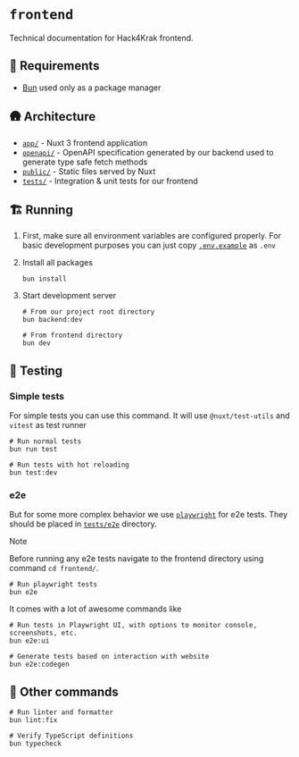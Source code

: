 # `frontend`

Technical documentation for Hack4Krak frontend.

## 🛫 Requirements

- [Bun](https://bun.sh/) used only as a package manager

## 🛖 Architecture

- [`app/`](app/) - Nuxt 3 frontend application
- [`openapi/`](openapi/) - OpenAPI specification generated by our backend used to generate type safe fetch methods
- [`public/`](public/) - Static files served by Nuxt
- [`tests/`](tests/) - Integration & unit tests for our frontend

## 🏗️ Running

1. First, make sure all environment variables are configured properly.
   For basic development purposes you can just copy [`.env.example`](../.env.example) as `.env`

2. Install all packages

   ```shell
   bun install
   ```

3. Start development server

   ```shell
   # From our project root directory
   bun backend:dev
   ```

   ```shell
   # From frontend directory
   bun dev
   ```

## 🧪 Testing

### Simple tests

For simple tests you can use this command. It will use `@nuxt/test-utils` and `vitest` as test runner

```shell
# Run normal tests
bun run test
```

```shell
# Run tests with hot reloading
bun test:dev
```

### e2e

But for some more complex behavior we use [`playwright`](https://playwright.dev/) for e2e tests.
They should be placed in [`tests/e2e`](tests/e2e) directory.

> [!NOTE]
> Before running any e2e tests navigate to the frontend directory using command `cd frontend/`.

```shell
# Run playwright tests
bun e2e
```

It comes with a lot of awesome commands like

```shell
# Run tests in Playwright UI, with options to monitor console, screenshots, etc.
bun e2e:ui
```

```shell
# Generate tests based on interaction with website
bun e2e:codegen
```

## 🌸 Other commands

```shell
# Run linter and formatter
bun lint:fix
```

```shell
# Verify TypeScript definitions
bun typecheck
```

